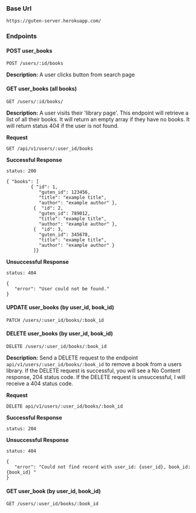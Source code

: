 ### Base Url
`https://guten-server.herokuapp.com/`

### Endpoints

#### POST user_books

`POST /users/:id/books`

**Description:** A user clicks button from search page

#### GET user_books (all books)

`GET /users/:id/books/`

**Description:** A user visits their 'library page'. This endpoint will retrieve a list 
of all their books. It will return an empty array if they have no books. It will return 
status 404 if the user is not found.

**Request**
``` 
GET /api/v1/users/:user_id/books
```
**Successful Response**
```
status: 200

{ "books": [ 
         { "id": 1,
            "guten_id": 123456,
            "title": "example title", 
            "author": "example author" }, 
          {  "id": 2,
            "guten_id": 789012,
            "title": "example title", 
            "author": "example author" }, 
          {  "id": 3,
            "guten_id": 345678,
            "title": "example title", 
            "author": "example author" } 
          ]}
```

**Unsuccessful Response**
```
status: 404

{ 
   "error": "User could not be found."
}
```

#### UPDATE user_books (by user_id, book_id)
`PATCH /users/:user_id/books/:book_id`

#### DELETE user_books (by user_id, book_id)
`DELETE /users/:user_id/books/:book_id`

**Description:** Send a DELETE request to the endpoint `api/v1/users/:user_id/books/:book_id` to remove a book from a users library. If the DELETE request is successful, you will see a No Content response, 204 status code. If the DELETE request is unsuccessful, I will receive a 404 status code. 

**Request**
``` 
DELETE api/v1/users/:user_id/books/:book_id
```
**Successful Response**
```
status: 204
```

**Unsuccessful Response**

```
status: 404

{ 
   "error": "Could not find record with user_id: {user_id}, book_id: {book_id} "
}
```

#### GET user_book (by user_id, book_id)
`GET /users/:user_id/books/:book_id`